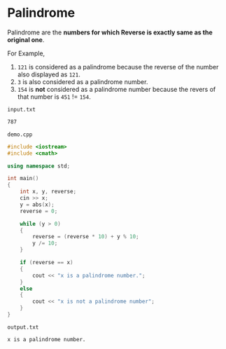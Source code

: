 # Palindrome

Palindrome are the **numbers for which Reverse is exactly same as the original one**.

For Example,

1. `121` is considered as a palindrome because the reverse of the number also displayed as `121`.
2. `3` is also considered as a palindrome number.
3. `154` is **not** considered as a palindrome number because the revers of that number is `451` != `154`.

`input.txt`

```txt
787
```

`demo.cpp`

```cpp
#include <iostream>
#include <cmath>

using namespace std;

int main()
{
    int x, y, reverse;
    cin >> x;
    y = abs(x);
    reverse = 0;

    while (y > 0)
    {
        reverse = (reverse * 10) + y % 10;
        y /= 10;
    }

    if (reverse == x)
    {
        cout << "x is a palindrome number.";
    }
    else
    {
        cout << "x is not a palindrome number";
    }
}
```

`output.txt`

```txt
x is a palindrome number.
```
